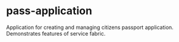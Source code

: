 # pass-application
 Application for creating and managing citizens passport application. Demonstrates features of service fabric.
